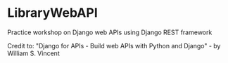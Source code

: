 # LibraryWebAPI
Practice workshop on Django web APIs using Django REST framework

Credit to: "Django for APIs - Build web APIs with Python and Django" - by William S. Vincent
